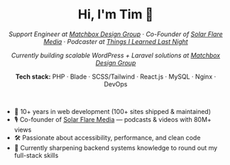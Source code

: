 <h1 align="center">Hi, I'm Tim 👋</h1>

<p align="center">
  <em>Support Engineer at <a href="https://matchboxdesigngroup.com">Matchbox Design Group</a> · 
  Co-Founder of <a href="https://solarflaremedia.com">Solar Flare Media</a> · 
  Podcaster at <a href="https://www.tilln.com">Things I Learned Last Night</a></em>
</p>

<p align="center">
  <em>Currently building scalable WordPress + Laravel solutions at 
  <a href="https://matchboxdesigngroup.com">Matchbox Design Group</a></em>
</p>

<p align="center">
  <strong>Tech stack:</strong> PHP · Blade · SCSS/Tailwind · React.js · MySQL · Nginx · DevOps
</p>

<br>

<ul>
  <li>🚀 10+ years in web development (100+ sites shipped & maintained)</li>
  <li>🎙️ Co-founder of <a href="https://solarflaremedia.com">Solar Flare Media</a> — podcasts & videos with 80M+ views</li>
  <li>🛠️ Passionate about accessibility, performance, and clean code</li>
  <li>🌱 Currently sharpening backend systems knowledge to round out my full-stack skills</li>
</ul>